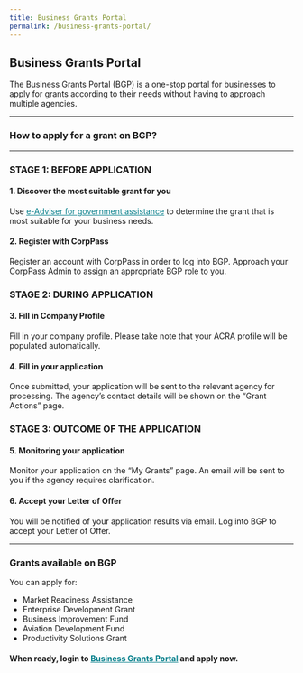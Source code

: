 ```yaml
---
title: Business Grants Portal
permalink: /business-grants-portal/
---
```


## Business Grants Portal

The Business Grants Portal (BGP) is a one-stop portal for businesses to apply for grants according to their needs without having to approach multiple agencies.

***

### How to apply for a grant on BGP?

***

### STAGE 1: BEFORE APPLICATION

#### 1. Discover the most suitable grant for you
Use <a href="https://ea-staging.l1t.molb.gov.sg/#/" target="_blank" style="color:#037e8a">e-Adviser for government assistance</a> to determine the grant that is most suitable for your business needs.

#### 2. Register with CorpPass
Register an account with CorpPass in order to log into BGP. Approach your CorpPass Admin to assign an appropriate BGP role to you.

### STAGE 2: DURING APPLICATION

#### 3. Fill in Company Profile
Fill in your company profile. Please take note that your ACRA profile will be populated automatically. 

#### 4. Fill in your application
Once submitted, your application will be sent to the relevant agency for processing. The agency’s contact details will be shown on the “Grant Actions” page.

### STAGE 3: OUTCOME OF THE APPLICATION

#### 5. Monitoring your application
Monitor your application on the “My Grants” page. An email will be sent to you if the agency requires clarification.

#### 6. Accept your Letter of Offer
You will be notified of your application results via email. Log into BGP to accept your Letter of Offer.

***

### Grants available on BGP

You can apply for:

* Market Readiness Assistance 
* Enterprise Development Grant
* Business Improvement Fund
* Aviation Development Fund 
* Productivity Solutions Grant

#### When ready, login to <a href="https://www.businessgrants.gov.sg/" target="_blank" style="color:#037e8a">Business Grants Portal</a> and apply now.